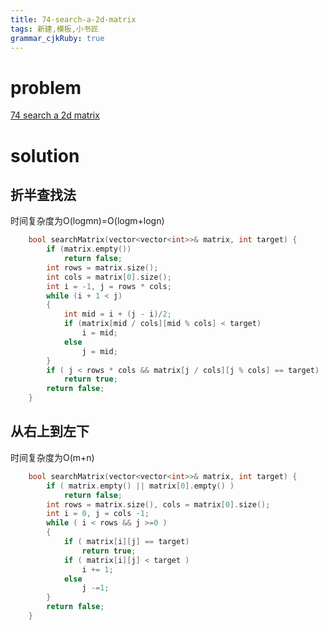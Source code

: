 ```yaml
---
title: 74-search-a-2d-matrix
tags: 新建,模板,小书匠
grammar_cjkRuby: true
---
```


# problem

[74 search a 2d matrix](https://leetcode.com/problems/search-a-2d-matrix/?tab=Description)

# solution 
 ## 折半查找法
 时间复杂度为O(logmn)=O(logm+logn)
```cpp
    bool searchMatrix(vector<vector<int>>& matrix, int target) {
        if (matrix.empty())
            return false;
        int rows = matrix.size();
        int cols = matrix[0].size();
        int i = -1, j = rows * cols;
        while (i + 1 < j)
        {
            int mid = i + (j - i)/2;
            if (matrix[mid / cols][mid % cols] < target)
                i = mid;
            else
                j = mid;
        }
        if ( j < rows * cols && matrix[j / cols][j % cols] == target)
            return true;
        return false;
    }
```

## 从右上到左下
时间复杂度为O(m+n)
```cpp
    bool searchMatrix(vector<vector<int>>& matrix, int target) {
        if ( matrix.empty() || matrix[0].empty() )
            return false;
        int rows = matrix.size(), cols = matrix[0].size();
        int i = 0, j = cols -1;
        while ( i < rows && j >=0 )
        {
            if ( matrix[i][j] == target)
                return true;
            if ( matrix[i][j] < target )
                i += 1;
            else
                j -=1;
        }
        return false;
    }
```